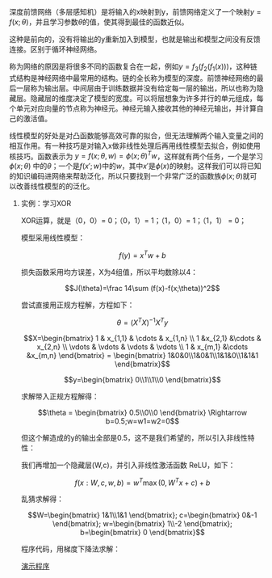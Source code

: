 深度前馈网络（多层感知机）是将输入的x映射到y，前馈网络定义了一个映射$y=f(x;\theta)$，并且学习参数$\theta$的值，使其得到最佳的函数近似。

这种是前向的，没有将输出的y重新加入到模型，也就是输出和模型之间没有反馈连接。区别于循环神经网络。

称为网络的原因是将很多不同的函数复合在一起，例如$y=f_3(f_2(f_1(x)))$，这种链式结构是神经网络中最常用的结构。链的全长称为模型的深度。前馈神经网络的最后一层称为输出层。中间层由于训练数据并没有给定每一层的输出，所以也称为隐藏层。隐藏层的维度决定了模型的宽度。可以将层想象为许多并行的单元组成，每个单元对应向量的节点称为神经元。神经元输入接收其他的神经元输出，并计算自己的激活值。

线性模型的好处是对凸函数能够高效可靠的拟合，但无法理解两个输入变量之间的相互作用。有一种技巧是对输入x做非线性处理后再用线性模型去拟合，例如使用核技巧。函数表示为 $y=f(x;\theta,w)=\phi(x;\theta)^Tw$，这样就有两个任务，一个是学习$\phi(x;\theta)$ 中的$\theta$；一个是$f(x';w)$中的$w$，其中$x'$是$\phi(x)$的映射。这样我们可以将已知的知识编码进网络来帮助泛化，所以只要找到一个非常广泛的函数族$\phi(x;\theta)$就可以改善线性模型的的泛化。

1. 实例：学习XOR

    XOR运算，就是（0，0）= 0；（0，1）= 1；（1，0）= 1；（1，1） = 0；

    模型采用线性模型：

    $$f(y)=x^Tw+b$$

    损失函数采用均方误差，X为4组值，所以平均数除以4：

    $$J(\theta)=\frac 14\sum (f(x)-f(x;\theta))^2$$

    尝试直接用正规方程解，方程如下：

    $$\theta=(X^TX)^{-1}X^Ty$$

    $$X=\begin{bmatrix} 1 & x_{1,1} & \cdots & x_{1,n} 
    \\ 1 &x_{2,1} &\cdots & x_{2,n}
    \\ \vdots & \vdots & \vdots & \vdots
    \\ 1 & x_{m,1} &\cdots &x_{m,n}
    \end{bmatrix} = \begin{bmatrix} 1&0&0\\1&0&1\\1&1&0\\1&1&1  \end{bmatrix}$$

    $$y=\begin{bmatrix} 0\\1\\1\\0  \end{bmatrix}$$

    求解带入正规方程解得：

    $$\theta = \begin{bmatrix} 0.5\\0\\0 \end{bmatrix} \Rightarrow b=0.5;w=w1=w2=0$$

    但这个解造成的y的输出全部是0.5，这不是我们希望的，所以引入非线性特性：

    我们再增加一个隐藏层(W,c)，并引入非线性激活函数 ReLU，如下：

    $$f(x:W,c,w,b)=w^T\max(0,W^Tx+c)+b$$

    乱猜求解得：

    $$W=\begin{bmatrix} 1&1\\1&1 \end{bmatrix};
    c=\begin{bmatrix} 0&-1 \end{bmatrix};
    w=\begin{bmatrix} 1\\-2 \end{bmatrix};
    b=\begin{bmatrix} 0 \end{bmatrix}$$

    程序代码，用梯度下降法求解：

    [演示程序](../06-1.py)

    

    



    





